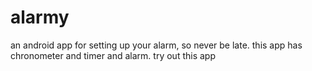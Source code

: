 # alarmy
an android app for setting up your alarm, so never be late.
this app has chronometer and timer and alarm.
try out this app
